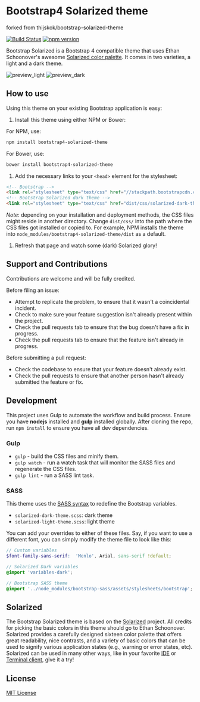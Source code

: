 # Bootstrap4 Solarized theme

forked from thijskok/bootstrap-solarized-theme

[![Build Status](https://travis-ci.org/hgwr/bootstrap4-solarized-theme.svg?branch=master)](https://travis-ci.org/hgwr/bootstrap4-solarized-theme)
[![npm version](https://badge.fury.io/js/bootstrap4-solarized-theme.svg)](https://badge.fury.io/js/bootstrap4-solarized-theme)

Bootstrap Solarized is a Bootstrap 4 compatible theme that uses Ethan Schoonover's awesome [Solarized color palette](http://ethanschoonover.com/solarized). It comes in two varieties, a light and a dark theme.

![preview_light](https://raw.githubusercontent.com/hgwr/bootstrap4-solarized-theme/master/preview-light.png)
![preview_dark](https://raw.githubusercontent.com/hgwr/bootstrap4-solarized-theme/master/preview-dark.png)

## How to use

Using this theme on your existing Bootstrap application is easy:

1. Install this theme using either NPM or Bower:

For NPM, use:

```sh
npm install bootstrap4-solarized-theme
```

For Bower, use:

```sh
bower install bootstrap4-solarized-theme
```

1. Add the necessary links to your `<head>` element for the stylesheet:

```html
<!-- Bootstrap -->
<link rel="stylesheet" type="text/css" href="//stackpath.bootstrapcdn.com/bootstrap/4.3.1/css/bootstrap.min.css" integrity="sha384-ggOyR0iXCbMQv3Xipma34MD+dH/1fQ784/j6cY/iJTQUOhcWr7x9JvoRxT2MZw1T" crossorigin="anonymous">
<!-- Bootstrap Solarized dark theme -->
<link rel="stylesheet" type="text/css" href="dist/css/solarized-dark-theme.min.css">
```

*Note*: depending on your installation and deployment methods, the CSS files might reside in another directory. Change `dist/css/` into the path where the CSS files got installed or copied to. For example, NPM installs the theme into `node_modules/bootstrap4-solarized-theme/dist` as a default.

1. Refresh that page and watch some (dark) Solarized glory!

## Support and Contributions

Contributions are welcome and will be fully credited.

Before filing an issue:

- Attempt to replicate the problem, to ensure that it wasn't a coincidental incident.
- Check to make sure your feature suggestion isn't already present within the project.
- Check the pull requests tab to ensure that the bug doesn't have a fix in progress.
- Check the pull requests tab to ensure that the feature isn't already in progress.

Before submitting a pull request:

- Check the codebase to ensure that your feature doesn't already exist.
- Check the pull requests to ensure that another person hasn't already submitted the feature or fix.

## Development

This project uses Gulp to automate the workflow and build process. Ensure you have **nodejs** installed and **gulp** installed globally.
After cloning the repo, run `npm install` to ensure you have all dev dependencies.

### Gulp

- `gulp` - build the CSS files and minify them.
- `gulp watch` - run a watch task that will monitor the SASS files and regenerate the CSS files.
- `gulp lint` - run a SASS lint task.

### SASS

This theme uses the [SASS syntax](http://sass-lang.com/) to redefine the Bootstrap variables.

- `solarized-dark-theme.scss`: dark theme
- `solarized-light-theme.scss`: light theme

You can add your overrides to either of these files. Say, if you want to use a different font, you can simply
modify the theme file to look like this:

```scss
// Custom variables
$font-family-sans-serif:  'Menlo', Arial, sans-serif !default;

// Solarized Dark variables
@import 'variables-dark';

// Bootstrap SASS theme
@import '../node_modules/bootstrap-sass/assets/stylesheets/bootstrap';
```

## Solarized

The Bootstrap Solarized theme is based on the [Solarized](http://ethanschoonover.com/solarized) project. All credits for picking the basic colors in this theme should go to Ethan Schoonover. Solarized provides a carefully designed sixteen color palette that offers great readability, nice contrasts, and a variety of basic colors that can be used to signify various application states (e.g., warning or error states, etc). Solarized can be used in many other ways, like in your favorite [IDE](http://ethanschoonover.com/solarized#editors-ides) or [Terminal client](http://ethanschoonover.com/solarized#terminal-emulators), give it a try!

## License

[MIT License](LICENSE)
